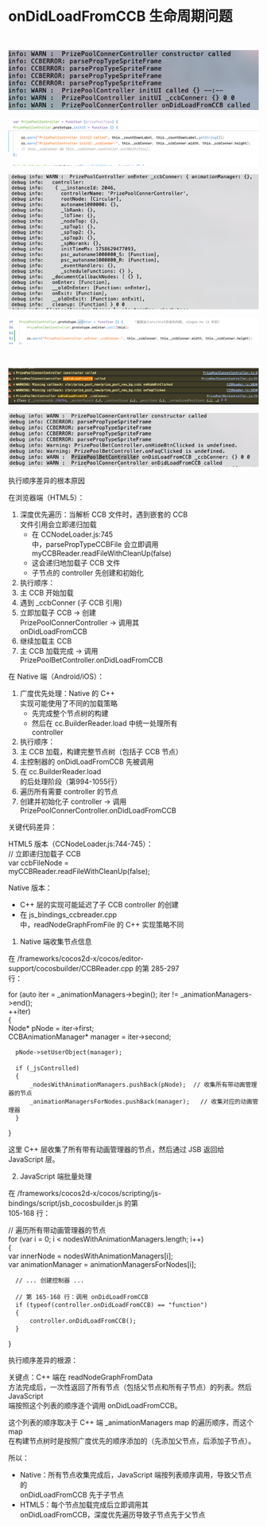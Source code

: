 # onDidLoadFromCCB 生命周期问题

‍

![image](/assets/55b04b426c2b877706dd96ea9f1a004e.png)

![image](/assets/b6931fa26a610ff82b0a34b5766169d5.png)

![image](/assets/94da6c2cae8c2112e34cf0444f39a97f.png)

![image](/assets/f0a99508d72a8454c297c5dd4a3a7c00.png)

‍

![image](/assets/6d6be2cf16d1e19d23cf0f0c1bf7b6a3.png)

![image](/assets/bdd6d1ca784bac36c3378b52d2362094.png)

执行顺序差异的根本原因

  在浏览器端（HTML5）：

1. 深度优先遍历：当解析 CCB 文件时，遇到嵌套的 CCB  
    文件引用会立即递归加载  
    - 在 CCNodeLoader.js:745  
    中，parsePropTypeCCBFile 会立即调用  
    myCCBReader.readFileWithCleanUp(false)  
    - 这会递归地加载子 CCB 文件  
    - 子节点的 controller 先创建和初始化
2. 执行顺序：
3. 主 CCB 开始加载
4. 遇到 _ccbConner (子 CCB 引用)
5. 立即加载子 CCB -> 创建  
    PrizePoolConnerController -> 调用其  
    onDidLoadFromCCB
6. 继续加载主 CCB
7. 主 CCB 加载完成 -> 调用  
    PrizePoolBetController.onDidLoadFromCCB

  在 Native 端（Android/iOS）：

1. 广度优先处理：Native 的 C++  
    实现可能使用了不同的加载策略  
    - 先完成整个节点树的构建  
    - 然后在 cc.BuilderReader.load 中统一处理所有  
    controller
2. 执行顺序：
3. 主 CCB 加载，构建完整节点树（包括子 CCB 节点）
4. 主控制器的 onDidLoadFromCCB 先被调用
5. 在 cc.BuilderReader.load  
    的后处理阶段（第994-1055行）
6. 遍历所有需要 controller 的节点
7. 创建并初始化子 controller -> 调用  
    PrizePoolConnerController.onDidLoadFromCCB

  关键代码差异：

  HTML5 版本（CCNodeLoader.js:744-745）：  
  // 立即递归加载子 CCB  
  var ccbFileNode =  
  myCCBReader.readFileWithCleanUp(false);

  Native 版本：

- C++ 层的实现可能延迟了子 CCB controller 的创建
- 在 js_bindings_ccbreader.cpp  
  中，readNodeGraphFromFile 的 C++ 实现策略不同

1. Native 端收集节点信息

  在 /frameworks/cocos2d-x/cocos/editor-support/cocosbuilder/CCBReader.cpp 的第 285-297  
   行：

  for (auto iter = _animationManagers->begin(); iter != _animationManagers->end();  
  ++iter)  
  {  
      Node* pNode = iter->first;  
      CCBAnimationManager* manager = iter->second;

      pNode->setUserObject(manager);

      if (_jsControlled)  
      {  
          _nodesWithAnimationManagers.pushBack(pNode);  // 收集所有带动画管理器的节点  
          _animationManagersForNodes.pushBack(manager);   // 收集对应的动画管理器  
      }  
  }

  这里 C++ 层收集了所有带有动画管理器的节点，然后通过 JSB 返回给 JavaScript 层。

2. JavaScript 端批量处理

  在 /frameworks/cocos2d-x/cocos/scripting/js-bindings/script/jsb_cocosbuilder.js 的第  
  105-168 行：

  // 遍历所有带动画管理器的节点  
  for (var i = 0; i < nodesWithAnimationManagers.length; i++)  
  {  
      var innerNode = nodesWithAnimationManagers[i];  
      var animationManager = animationManagersForNodes[i];

      // ... 创建控制器 ...

      // 第 165-168 行：调用 onDidLoadFromCCB  
      if (typeof(controller.onDidLoadFromCCB) == "function")  
      {  
          controller.onDidLoadFromCCB();  
      }  
  }

  执行顺序差异的根源：

  关键点：C++ 端在 readNodeGraphFromData  
  方法完成后，一次性返回了所有节点（包括父节点和所有子节点）的列表。然后 JavaScript  
  端按照这个列表的顺序逐个调用 onDidLoadFromCCB。

  这个列表的顺序取决于 C++ 端 _animationManagers map 的遍历顺序，而这个 map  
  在构建节点树时是按照广度优先的顺序添加的（先添加父节点，后添加子节点）。

  所以：

- Native：所有节点收集完成后，JavaScript 端按列表顺序调用，导致父节点的  
  onDidLoadFromCCB 先于子节点
- HTML5：每个节点加载完成后立即调用其  
  onDidLoadFromCCB，深度优先遍历导致子节点先于父节点
